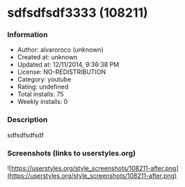 # sdfsdfsdf3333 (108211)

### Information
- Author: alvaroroco (unknown)
- Created at: unknown
- Updated at: 12/11/2014, 9:36:38 PM
- License: NO-REDISTRIBUTION
- Category: youtube
- Rating: undefined
- Total installs: 75
- Weekly installs: 0


### Description
sdfsdfsdfsdf


### Screenshots (links to userstyles.org)
![https://userstyles.org/style_screenshots/108211-after.png](https://userstyles.org/style_screenshots/108211-after.png)



